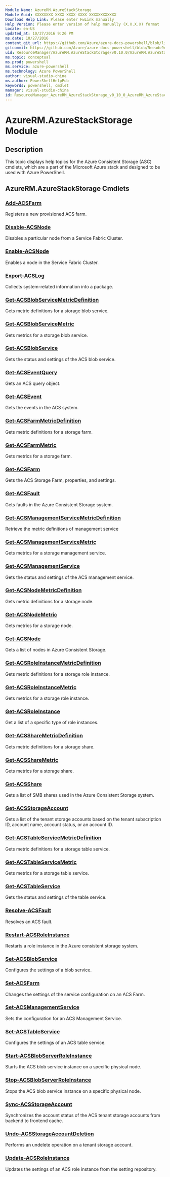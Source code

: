 ```yaml
---
Module Name: AzureRM.AzureStackStorage
Module Guid: XXXXXXXX-XXXX-XXXX-XXXX-XXXXXXXXXXXX
Download Help Link: Please enter FwLink manually
Help Version: Please enter version of help manually (X.X.X.X) format
Locale: en-US
updated_at: 10/27/2016 9:26 PM
ms.date: 10/27/2016
content_git_url: https://github.com/Azure/azure-docs-powershell/blob/live/azureps-cmdlets-docs/ResourceManager/AzureRM.AzureStackStorage/v0.10.0/AzureRM.AzureStackStorage.md
gitcommit: https://github.com/Azure/azure-docs-powershell/blob/5eeadc9e4cb2922fcef5161f87c5588a44622a76/azureps-cmdlets-docs/ResourceManager/AzureRM.AzureStackStorage/v0.10.0/AzureRM.AzureStackStorage.md
uid: ResourceManager/AzureRM.AzureStackStorage/v0.10.0/AzureRM.AzureStackStorage.md
ms.topic: conceptual
ms.prod: powershell
ms.service: azure-powershell
ms.technology: Azure PowerShell
author: visual-studio-china
ms.author: PowerShellHelpPub
keywords: powershell, cmdlet
manager: visual-studio-china
id: ResourceManager_AzureRM_AzureStackStorage_v0_10_0_AzureRM_AzureStackStorage_md
---
```


# AzureRM.AzureStackStorage Module
## Description
This topic displays help topics for the Azure Consistent Storage (ASC) cmdlets, which are a part of the Microsoft Azure stack and designed to be used with Azure PowerShell.

## AzureRM.AzureStackStorage Cmdlets
### [Add-ACSFarm](./Add-ACSFarm.md)
Registers a new provisioned ACS farm.


### [Disable-ACSNode](./Disable-ACSNode.md)
Disables a particular node from a Service Fabric Cluster.


### [Enable-ACSNode](./Enable-ACSNode.md)
Enables a node in the Service Fabric Cluster.


### [Export-ACSLog](./Export-ACSLog.md)
Collects system-related information into a package.


### [Get-ACSBlobServiceMetricDefinition](./Get-ACSBlobServiceMetricDefinition.md)
Gets metric definitions for a storage blob service.


### [Get-ACSBlobServiceMetric](./Get-ACSBlobServiceMetric.md)
Gets metrics for a storage blob service.


### [Get-ACSBlobService](./Get-ACSBlobService.md)
Gets the status and settings of the ACS blob service.


### [Get-ACSEventQuery](./Get-ACSEventQuery.md)
Gets an ACS query object.


### [Get-ACSEvent](./Get-ACSEvent.md)
Gets the events in the ACS system.


### [Get-ACSFarmMetricDefinition](./Get-ACSFarmMetricDefinition.md)
Gets metric definitions for a storage farm.


### [Get-ACSFarmMetric](./Get-ACSFarmMetric.md)
Gets metrics for a storage farm.


### [Get-ACSFarm](./Get-ACSFarm.md)
Gets the ACS Storage Farm, properties, and settings.


### [Get-ACSFault](./Get-ACSFault.md)
Gets faults in the Azure Consistent Storage system.


### [Get-ACSManagementServiceMetricDefinition](./Get-ACSManagementServiceMetricDefinition.md)
Retrieve the metric definitions of management service


### [Get-ACSManagementServiceMetric](./Get-ACSManagementServiceMetric.md)
Gets metrics for a storage management service.


### [Get-ACSManagementService](./Get-ACSManagementService.md)
Gets the status and settings of the ACS management service.


### [Get-ACSNodeMetricDefinition](./Get-ACSNodeMetricDefinition.md)
Gets metric definitions for a storage node.


### [Get-ACSNodeMetric](./Get-ACSNodeMetric.md)
Gets metrics for a storage node.


### [Get-ACSNode](./Get-ACSNode.md)
Gets a list of nodes in Azure Consistent Storage.


### [Get-ACSRoleInstanceMetricDefinition](./Get-ACSRoleInstanceMetricDefinition.md)
Gets metric definitions for a storage role instance.


### [Get-ACSRoleInstanceMetric](./Get-ACSRoleInstanceMetric.md)
Gets metrics for a storage role instance.


### [Get-ACSRoleInstance](./Get-ACSRoleInstance.md)
Get a list of a specific type of role instances.


### [Get-ACSShareMetricDefinition](./Get-ACSShareMetricDefinition.md)
Gets metric definitions for a storage share.


### [Get-ACSShareMetric](./Get-ACSShareMetric.md)
Gets metrics for a storage share.


### [Get-ACSShare](./Get-ACSShare.md)
Gets a list of SMB shares used in the Azure Consistent Storage system.


### [Get-ACSStorageAccount](./Get-ACSStorageAccount.md)
Gets a list of the tenant storage accounts based on the tenant subscription ID, account name, account status, or an account ID.


### [Get-ACSTableServiceMetricDefinition](./Get-ACSTableServiceMetricDefinition.md)
Gets metric definitions for a storage table service.


### [Get-ACSTableServiceMetric](./Get-ACSTableServiceMetric.md)
Gets metrics for a storage table service.


### [Get-ACSTableService](./Get-ACSTableService.md)
Gets the status and settings of the table service.


### [Resolve-ACSFault](./Resolve-ACSFault.md)
Resolves an ACS fault.


### [Restart-ACSRoleInstance](./Restart-ACSRoleInstance.md)
Restarts a role instance in the Azure consistent storage system.


### [Set-ACSBlobService](./Set-ACSBlobService.md)
Configures the settings of a blob service.


### [Set-ACSFarm](./Set-ACSFarm.md)
Changes the settings of the service configuration on an ACS Farm.


### [Set-ACSManagementService](./Set-ACSManagementService.md)
Sets the configuration for an ACS Management Service.


### [Set-ACSTableService](./Set-ACSTableService.md)
Configures the settings of an ACS table service.


### [Start-ACSBlobServerRoleInstance](./Start-ACSBlobServerRoleInstance.md)
Starts the ACS blob service instance on a specific physical node.


### [Stop-ACSBlobServerRoleInstance](./Stop-ACSBlobServerRoleInstance.md)
Stops the ACS blob service instance on a specific physical node.


### [Sync-ACSStorageAccount](./Sync-ACSStorageAccount.md)
Synchronizes the account status of the ACS tenant storage accounts from backend to frontend cache.


### [Undo-ACSStorageAccountDeletion](./Undo-ACSStorageAccountDeletion.md)
Performs an undelete operation on a tenant storage account.


### [Update-ACSRoleInstance](./Update-ACSRoleInstance.md)
Updates the settings of an ACS role instance from the setting repository.



